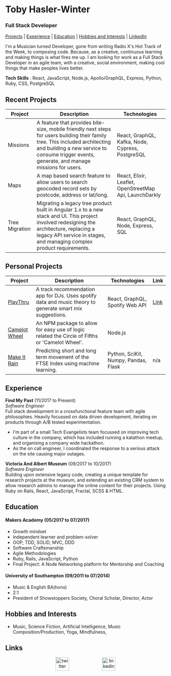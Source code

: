 # Toby Hasler-Winter

### Full Stack Developer

[Projects](#projects) | [Experience](#experience) | [Education](#education) | [Hobbies and Interests](#hobbies-and-interests) | [LinkedIn](https://www.linkedin.com/in/toby-hasler-winter-16901227)

I'm a Musician turned Developer, gone from writing Radio X's Hot Track of the Week, to composing code. Because, as a creative, continuous learning and making things is what fires me up. I am looking for work as a Full Stack Developer in an agile team, with a creative, social environment, making cool things that make peoples lives better.

**Tech Skills** : React, JavaScript, Node.js, Apollo/GraphQL, Express, Python, Ruby, CSS, PostgreSQL

## Recent Projects

| Project        | Description                                                                                                                                                                                                                   | Technologies                                            |
| -------------- | ----------------------------------------------------------------------------------------------------------------------------------------------------------------------------------------------------------------------------- | ------------------------------------------------------- |
| Missions       | A feature that provides bite-size, mobile friendly next steps for users building their family tree. This included architecting and building a new service to consume trigger events, generate, and manage missions for users. | React, GraphQL, Kafka, Node, Cypress, PostgreSQL        |
| Maps           | A map based search feature to allow users to search geocoded record sets by postcode, address or lat/long.                                                                                                                    | React, Elixir, Leaflet, OpenStreetMap Api, LaunchDarkly |
| Tree Migration | Migrating a legacy tree product built in Angular 1.x to a new stack and UI. This project involved redesigning the architecture, replacing a legacy API service in stages, and managing complex product requirements.          | React, GraphQL, Node, Express, SQL                      |

## Personal Projects

| Project                                                        | Description                                                                                               | Technologies                         | Link                          |
| -------------------------------------------------------------- | --------------------------------------------------------------------------------------------------------- | ------------------------------------ | ----------------------------- |
| [PlayThru](https://github.com/jackbittiner/play-thru)          | A track recommendation app for DJs. Uses spotify data and music theory to generate smart mix suggestions. | React, GraphQL, Spotify Web API      | [Link](https://playthru.xyz/) |
| [Camelot Wheel](https://github.com/jackbittiner/camelot-wheel) | An NPM package to allow for easy use of logic related the Circle of Fifths or 'Camelot Wheel'.            | Node.js                              |
| [Make It Rain](https://github.com/tobywinter/makeitrain)       | Predicting short and long term movement of the FTSE Index using machine learning.                         | Python, SciKit, Numpy, Pandas, Flask | n/a                           |

## Experience

**Find My Past** (11/2017 to Present)  
_Software Engineer_  
Full stack development in a crossfunctional feature team with agile philosophies. Heavily focussed on data driven development, iterating on products through A/B tested experimentation.

- I'm part of a small Tech Evangelists team focussed on improving tech culture in the company, which has included running a katathon meetup, and organising a company wide hackathon.
- As the on call engineer, I coordinated the response to a serious attack on the site causing major outages.

**Victoria And Albert Museum** (09/2017 to 10/2017)  
_Software Engineer_  
Building upon extensive legacy code, creating a unique template for research projects at the museum, and extending an existing CRM system to allow research admins to manage the online content for their projects. Using Ruby on Rails, React, JavaScript, Fractal, SCSS & HTML.

## Education

#### Makers Academy (05/2017 to 07/2017)

- Growth mindset
- Independent learner and problem-solver
- OOP, TDD, SOLID, MVC, DDD
- Software Craftsmanship
- Agile Methodologies
- Ruby, Rails, JavaScript, Python
- Final Project: A Node Networking platform for Mentorship and Coaching

#### University of Southampton (09/2011 to 07/2014)

- Music & English BA(hons)
- 2:1
- President of Showstoppers Society, Choral Scholar, Director, Actor

## Hobbies and Interests

- Music, Science Fiction, Artificial Intelligence, Music Composition/Production, Yoga, Mindfulness,

## Links

<p align="center">
<a href="https://twitter.com/tobiasjwinter">
<img src="http://goinkscape.com/wp-content/uploads/2015/07/twitter-logo-final.png" alt="twitter" hspace="50" height="42" width="42"></a>

<a href="https://www.linkedin.com/in/toby-hasler-winter-16901227/">
<img src="https://www.iconfinder.com/data/icons/free-social-icons/67/linkedin_circle_color-512.png" alt="linkedin" hspace="50" height="42" width="42"></a>
</p>
